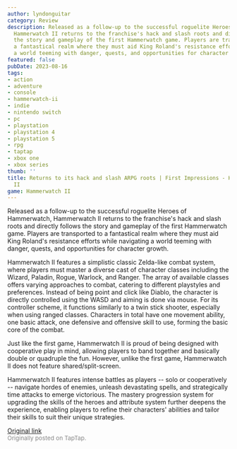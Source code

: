 ```yaml
---
author: lyndonguitar
category: Review
description: Released as a follow-up to the successful roguelite Heroes of Hammerwatch,
  Hammerwatch II returns to the franchise's hack and slash roots and directly follows
  the story and gameplay of the first Hammerwatch game. Players are transported to
  a fantastical realm where they must aid King Roland's resistance efforts while navigating
  a world teeming with danger, quests, and opportunities for character growth.
featured: false
pubDate: 2023-08-16
tags:
- action
- adventure
- console
- hammerwatch-ii
- indie
- nintendo switch
- pc
- playstation
- playstation 4
- playstation 5
- rpg
- taptap
- xbox one
- xbox series
thumb: ''
title: Returns to its hack and slash ARPG roots | First Impressions - Hammerwatch
  II
game: Hammerwatch II
---
```

Released as a follow-up to the successful roguelite Heroes of Hammerwatch, Hammerwatch II returns to the franchise's hack and slash roots and directly follows the story and gameplay of the first Hammerwatch game. Players are transported to a fantastical realm where they must aid King Roland's resistance efforts while navigating a world teeming with danger, quests, and opportunities for character growth.

Hammerwatch II features a simplistic classic Zelda-like combat system, where players must master a diverse cast of character classes including the Wizard, Paladin, Rogue, Warlock, and Ranger. The array of available classes offers varying approaches to combat, catering to different playstyles and preferences. Instead of being point and click like Diablo, the character is directly controlled using the WASD and aiming is done via mouse. For its controller scheme, it functions similarly to a twin stick shooter, especially when using ranged classes. Characters in total have one movement ability, one basic attack, one defensive and offensive skill to use, forming the basic core of the combat.

Just like the first game, Hammerwatch II is proud of being designed with cooperative play in mind, allowing players to band together and basically double or quadruple the fun. However, unlike the first game, Hammerwatch II does not feature shared/split-screen.

Hammerwatch II features intense battles as players -- solo or cooperatively -- navigate hordes of enemies, unleash devastating spells, and strategically time attacks to emerge victorious. The mastery progression system for upgrading the skills of the heroes and attribute system further deepens the experience, enabling players to refine their characters' abilities and tailor their skills to suit their unique strategies.

[Original link](https://www.taptap.io/post/6150689)<br><span style="font-size: 0.95em; color: #888;">Originally posted on TapTap.</span>
